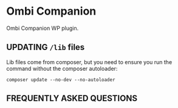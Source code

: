 # Ombi Companion

Ombi Companion WP plugin.

## UPDATING `/lib` files

Lib files come from composer, but you need to ensure you run the command without the composer autoloader:
```
composer update --no-dev --no-autoloader
```

## FREQUENTLY ASKED QUESTIONS
